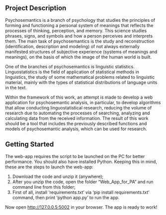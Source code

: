 ## Project Description

Psychosemantics is a branch of psychology that studies the principles of forming and functioning a personal system of meanings that reflects the processes of thinking, perception, and memory. This science studies phrases, signs, and symbols and how a person perceives and interprets them. The main task of psychosemantics is the study and reconstruction (identification, description and modeling) of not always externally manifested structures of subjective experience (systems of meanings and meanings), on the basis of which the image of the human world is built. 

One of the branches of psychosemantics is linguistic statistics. Linguostatistics is the field of application of statistical methods in linguistics, the study of some mathematical problems related to linguistic material, mainly with the types of statistical distributions of language units in the text.

Within the framework of this work, an attempt is made to develop a web application for psychosemantic analysis, in particular, to develop algorithms that allow conducting linguostatistical research, reducing the volume of research due to automating the processes of searching, analyzing and calculating data from the received information. The result of this work should be a tool that includes the previously described functions and models of psychosemantic analysis, which can be used for research.

## Getting Started
The web-app requires the script to be launched on the PC for better performance. You should also have installed Python. Keeping this in mind, these are the steps to launch the web-app:
1)  Download the code and unzip it (anywhere);
2)	After you unzip the code, open the folder “Web_App_for_PA” and run command line from this folder;
3)	First of all, install ‘requirements.txt’ via ‘pip install requirements.txt’ command, then print ‘python app.py’ to run the app.



Now open http://127.0.0.5:5002 in your browser. The app is ready to work! 

